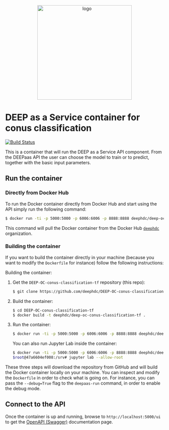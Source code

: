 <div align="center">
<img src="https://marketplace.deep-hybrid-datacloud.eu/images/logo-deep.png" alt="logo" width="300"/>
</div>

# DEEP as a Service container for conus classification

[![Build Status](https://jenkins.indigo-datacloud.eu/buildStatus/icon?job=Pipeline-as-code/DEEP-OC-org/DEEP-OC-conus-classification-tf/master)](https://jenkins.indigo-datacloud.eu/job/Pipeline-as-code/job/DEEP-OC-org/job/DEEP-OC-conus-classification-tf/job/master)

This is a container that will run the DEEP as a Service API component. From the DEEPaas API the user can choose the model
 to train or to predict, together with the basic input parameters.


## Run the container

### Directly from Docker Hub

To run the Docker container directly from Docker Hub and start using the API
simply run the following command:

```bash
$ docker run -ti -p 5000:5000 -p 6006:6006 -p 8888:8888 deephdc/deep-oc-conus-classification-tf
```

This command will pull the Docker container from the Docker Hub
[`deephdc`](https://hub.docker.com/u/deephdc/) organization.

### Building the container

If you want to build the container directly in your machine (because you want
to modify the `Dockerfile` for instance) follow the following instructions:

Building the container:

1. Get the `DEEP-OC-conus-classification-tf` repository (this repo):

    ```bash
    $ git clone https://github.com/deephdc/DEEP-OC-conus-classification-tf
    ```

2. Build the container:

    ```bash
    $ cd DEEP-OC-conus-classification-tf
    $ docker build -t deephdc/deep-oc-conus-classification-tf .
    ```

3. Run the container:

    ```bash
    $ docker run -ti -p 5000:5000 -p 6006:6006 -p 8888:8888 deephdc/deep-oc-conus-classification-tf
    ```
   
    You can also run Jupyter Lab inside the container:
   
    ```bash
    $ docker run -ti -p 5000:5000 -p 6006:6006 -p 8888:8888 deephdc/deep-oc-conus-classification-tf /bin/bash
    $root@47a6604ef008:/srv# jupyter lab --allow-root
    ```

These three steps will download the repository from GitHub and will build the
Docker container locally on your machine. You can inspect and modify the
`Dockerfile` in order to check what is going on. For instance, you can pass the
`--debug=True` flag to the `deepaas-run` command, in order to enable the debug
mode.


## Connect to the API

Once the container is up and running, browse to `http://localhost:5000/ui` to get
the [OpenAPI (Swagger)](https://www.openapis.org/) documentation page.
